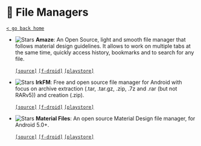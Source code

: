 # 📂 File Managers
[`< go back home`](../README.md)
- ![Stars](https://badgen.net/github/stars/TeamAmaze/AmazeFileManager)
**Amaze**: An Open Source, light and smooth file manager that follows material design guidelines. It allows to work on multiple tabs at the same time, quickly access history, bookmarks and to search for any file.

	[`[source]`](https://github.com/TeamAmaze/AmazeFileManager "source") [`[f-droid]`](https://f-droid.org/packages/com.amaze.filemanager "f-droid") [`[playstore]`](https://play.google.com/store/apps/details?id=com.amaze.filemanager "playstore") 

- ![Stars](https://badgen.net/github/stars/lfuelling/lrkFM)
**lrkFM**: Free and open source file manager for Android with focus on archive extraction (.tar, .tar.gz, .zip, .7z and .rar (but not RARv5)) and creation (.zip).

	[`[source]`](https://github.com/lfuelling/lrkFM "source") [`[f-droid]`](https://apt.izzysoft.de/fdroid/index/apk/io.lerk.lrkFM "f-droid") [`[playstore]`](https://play.google.com/store/apps/details?id=io.lerk.lrkFM "playstore") 

- ![Stars](https://badgen.net/github/stars/zhanghai/MaterialFiles)
**Material Files**: An open source Material Design file manager, for Android 5.0+.

	[`[source]`](https://github.com/zhanghai/MaterialFiles "source") [`[f-droid]`](https://f-droid.org/packages/me.zhanghai.android.files "f-droid") [`[playstore]`](https://play.google.com/store/apps/details?id=me.zhanghai.android.files "playstore") 
